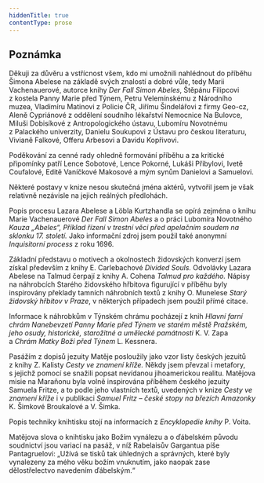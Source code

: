 ```yaml
---
hiddenTitle: true
contentType: prose
---
```


<section>

## Poznámka

Děkuji za důvěru a vstřícnost všem, kdo mi umožnili nahlédnout do příběhu Šimona Abelese na základě svých znalostí a dobré vůle, tedy Marii Vachenauerové, autorce knihy _Der Fall Simon Abeles_, Štěpánu Filipcovi z kostela Panny Marie před Týnem, Petru Velemínskému z Národního muzea, Vladimíru Matinovi z Policie ČR, Jiřímu Šindelářovi z firmy Geo-cz, Aleně Cypriánové z oddělení soudního lékařství Nemocnice Na Bulovce, Miluši Dobisíkové z Antropologického ústavu, Lubomíru Novotnému z Palackého univerzity, Danielu Soukupovi z Ústavu pro českou literaturu, Vivianě Falkové, Offeru Arbesovi a Davidu Kopřivovi.

Poděkování za cenné rady ohledně formování příběhu a za kritické připomínky patří Lence Sobotové, Lence Pokorné, Lukáši Přibylovi, Ivetě Coufalové, Editě Vaníčkové Makosové a mým synům Danielovi a Samuelovi.

Některé postavy v knize nesou skutečná jména aktérů, vytvořil jsem je však relativně nezávisle na jejich reálných předlohách.

Popis procesu Lazara Abelese a Löbla Kurtzhandla se opírá zejména o knihu Marie Vachenauerové _Der Fall Simon Abeles_ a o práci Lubomíra Novotného _Kauza „Abeles“, Příklad řízení v trestní věci před apelačním soudem na sklonku 17. století._ Jako informační zdroj jsem použil také anonymní _Inquisitorní process_ z roku 1696.

Základní představu o motivech a okolnostech židovských konverzí jsem získal především z knihy E. Carlebachové _Divided Souls._ Odvolávky Lazara Abelese na Talmud čerpají z knihy A. Cohena _Talmud pro každého._ Nápisy na náhrobcích Starého židovského hřbitova figurující v příběhu byly inspirovány překlady tamních náhrobních textů z knihy O. Munelese _Starý židovský hřbitov v Praze_, v některých případech jsem použil přímé citace.

Informace k náhrobkům v Týnském chrámu pocházejí z knih _Hlavní farní chrám Nanebevzetí Panny Marie před Týnem ve starém městě Pražském, jeho osudy, historické, starožitné a umělecké památnosti_ K. V. Zapa a _Chrám Matky Boží před Týnem_ L. Kessnera.

Pasážím z dopisů jezuity Matěje posloužily jako vzor listy českých jezuitů z knihy Z. Kalisty _Cesty ve znamení kříže._ Někdy jsem převzal i metafory, s jejichž pomocí se snažili popsat nevídanou jihoamerickou realitu. Matějova misie na Maraňonu byla volně inspirována příběhem českého jezuity Samuela Fritze, a to podle jeho vlastních textů, uvedených v knize _Cesty ve znamení kříže_ i v publikaci _Samuel Fritz – české stopy na březích Amazonky_ K. Šimkové Broukalové a V. Šimka.

Popis techniky knihtisku stojí na informacích z _Encyklopedie knihy_ P. Voita.

Matějova slova o knihtisku jako Božím vynálezu a o ďábelském původu soudnictví jsou variací na pasáž, v níž Rabelaisův Gargantua píše Pantagruelovi: „Užívá se tisků tak úhledných a správných, které byly vynalezeny za mého věku božím vnuknutím, jako naopak zase dělostřelectvo navedením ďábelským.“

</section>
